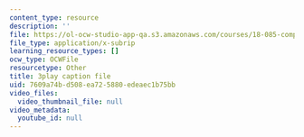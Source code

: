 ```yaml
---
content_type: resource
description: ''
file: https://ol-ocw-studio-app-qa.s3.amazonaws.com/courses/18-085-computational-science-and-engineering-i-fall-2008/7609a74bd508ea725880edeaec1b75bb_StnOg-q2tS8.srt
file_type: application/x-subrip
learning_resource_types: []
ocw_type: OCWFile
resourcetype: Other
title: 3play caption file
uid: 7609a74b-d508-ea72-5880-edeaec1b75bb
video_files:
  video_thumbnail_file: null
video_metadata:
  youtube_id: null
---
```

